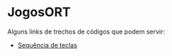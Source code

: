 # JogosORT

Alguns links de trechos de códigos que podem servir:
  - [Sequência de teclas](https://gist.github.com/LexLoki/2cdb7fcc2ae6deac4efa8b54896091e0)
